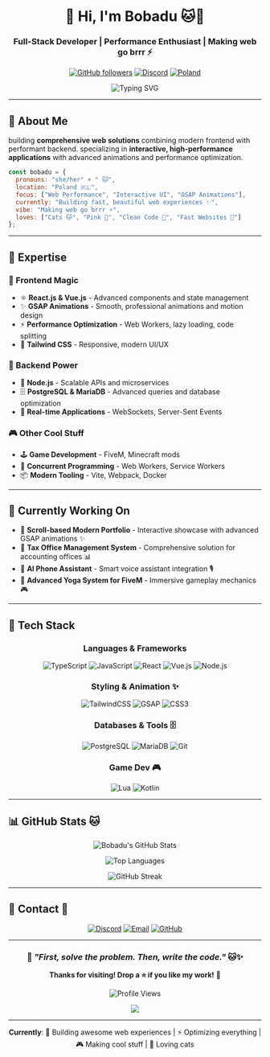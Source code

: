 <div align="center">

# 👋 Hi, I'm Bobadu 🐱💖

### Full-Stack Developer | Performance Enthusiast | Making web go brrr ⚡

[![GitHub followers](https://img.shields.io/github/followers/Bobadu?style=for-the-badge&logo=github&color=FF69B4)](https://github.com/Bobadu)
[![Discord](https://img.shields.io/badge/Discord-bobadu-FF69B4?style=for-the-badge&logo=discord&logoColor=white)](https://discord.com)
[![Poland](https://img.shields.io/badge/🇵🇱_Poland-Based-FF1493?style=for-the-badge)](https://github.com/Bobadu)

<img src="https://readme-typing-svg.demolab.com?font=Fira+Code&weight=600&size=28&duration=3000&pause=1000&color=FF69B4&center=true&vCenter=true&repeat=true&width=900&lines=building+beautiful+web+experiences+%F0%9F%8C%B8;GSAP+animation+expert+%E2%9C%A8;web+performance+nerd+%F0%9F%9A%80;cat+person+%F0%9F%90%B1%F0%9F%92%96" alt="Typing SVG" />

</div>

---

## 🚀 About Me

building **comprehensive web solutions** combining modern frontend with performant backend. specializing in **interactive, high-performance applications** with advanced animations and performance optimization.

```javascript
const bobadu = {
  pronouns: "she/her" + " 🐱",
  location: "Poland 🇵🇱",
  focus: ["Web Performance", "Interactive UI", "GSAP Animations"],
  currently: "Building fast, beautiful web experiences ✨",
  vibe: "Making web go brrr ⚡",
  loves: ["Cats 🐱", "Pink 💖", "Clean Code 🌸", "Fast Websites 🚀"]
};
```

---

## 💖 Expertise

### 🌸 Frontend Magic
- ⚛️ **React.js & Vue.js** - Advanced components and state management
- ✨ **GSAP Animations** - Smooth, professional animations and motion design
- ⚡ **Performance Optimization** - Web Workers, lazy loading, code splitting
- 💅 **Tailwind CSS** - Responsive, modern UI/UX

### 🚀 Backend Power  
- 🔧 **Node.js** - Scalable APIs and microservices
- 🗄️ **PostgreSQL & MariaDB** - Advanced queries and database optimization
- 🔄 **Real-time Applications** - WebSockets, Server-Sent Events

### 🎮 Other Cool Stuff
- 🕹️ **Game Development** - FiveM, Minecraft mods
- 🧵 **Concurrent Programming** - Web Workers, Service Workers
- 📦 **Modern Tooling** - Vite, Webpack, Docker

---

## 🌸 Currently Working On

- 📜 **Scroll-based Modern Portfolio** - Interactive showcase with advanced GSAP animations ✨
- 💼 **Tax Office Management System** - Comprehensive solution for accounting offices 📊
- 🤖 **AI Phone Assistant** - Smart voice assistant integration 🎙️
- 🧘 **Advanced Yoga System for FiveM** - Immersive gameplay mechanics 🎮

---

## 💅 Tech Stack

<div align="center">

### Languages & Frameworks
![TypeScript](https://img.shields.io/badge/TypeScript-FF1493?style=for-the-badge&logo=typescript&logoColor=white)
![JavaScript](https://img.shields.io/badge/JavaScript-FF69B4?style=for-the-badge&logo=javascript&logoColor=white)
![React](https://img.shields.io/badge/React-FF1493?style=for-the-badge&logo=react&logoColor=white)
![Vue.js](https://img.shields.io/badge/Vue.js-FF69B4?style=for-the-badge&logo=vue.js&logoColor=white)
![Node.js](https://img.shields.io/badge/Node.js-FF1493?style=for-the-badge&logo=node.js&logoColor=white)

### Styling & Animation ✨
![TailwindCSS](https://img.shields.io/badge/Tailwind-FF69B4?style=for-the-badge&logo=tailwindcss&logoColor=white)
![GSAP](https://img.shields.io/badge/GSAP-FF1493?style=for-the-badge&logo=greensock&logoColor=white)
![CSS3](https://img.shields.io/badge/CSS3-FF69B4?style=for-the-badge&logo=css3&logoColor=white)

### Databases & Tools 🗄️
![PostgreSQL](https://img.shields.io/badge/PostgreSQL-FF1493?style=for-the-badge&logo=postgresql&logoColor=white)
![MariaDB](https://img.shields.io/badge/MariaDB-FF69B4?style=for-the-badge&logo=mariadb&logoColor=white)
![Git](https://img.shields.io/badge/Git-FF1493?style=for-the-badge&logo=git&logoColor=white)

### Game Dev 🎮
![Lua](https://img.shields.io/badge/Lua-FF69B4?style=for-the-badge&logo=lua&logoColor=white)
![Kotlin](https://img.shields.io/badge/Kotlin-FF1493?style=for-the-badge&logo=kotlin&logoColor=white)

</div>

---

## 📊 GitHub Stats 🐱

<div align="center">

![Bobadu's GitHub Stats](https://github-readme-stats.vercel.app/api?username=Bobadu&show_icons=true&theme=buefy&hide_border=true&bg_color=0D1117&title_color=FF69B4&icon_color=FF1493&text_color=FFB6C1)

![Top Languages](https://github-readme-stats.vercel.app/api/top-langs/?username=Bobadu&layout=compact&theme=buefy&hide_border=true&bg_color=0D1117&title_color=FF69B4&text_color=FFB6C1)

<img src="https://github-readme-streak-stats.herokuapp.com?user=Bobadu&theme=buefy&hide_border=true&background=0D1117&ring=FF69B4&fire=FF1493&currStreakLabel=FFB6C1" alt="GitHub Streak" />

</div>

---

## 💬 Contact 🌸

<div align="center">

[![Discord](https://img.shields.io/badge/Discord-bobadu-FF69B4?style=for-the-badge&logo=discord&logoColor=white)](https://discord.com)
[![Email](https://img.shields.io/badge/Email-Contact-FF1493?style=for-the-badge&logo=gmail&logoColor=white)](mailto:dziewczynafoxi@gmail.com)
[![GitHub](https://img.shields.io/badge/GitHub-Bobadu-FF69B4?style=for-the-badge&logo=github&logoColor=white)](https://github.com/Bobadu)

</div>

---

<div align="center">

### 💭 *"First, solve the problem. Then, write the code."* 🐱✨

**Thanks for visiting! Drop a ⭐ if you like my work!** 💖

![Profile Views](https://komarev.com/ghpvc/?username=Bobadu&color=FF69B4&style=for-the-badge)

<img src="https://capsule-render.vercel.app/api?type=waving&color=gradient&customColorList=12&height=100&section=footer&text=See%20you%20later!%20🐱💖&fontSize=30&fontColor=FF69B4&animation=twinkling" />

</div>

---

<div align="center">
  
**Currently**: 🔨 Building awesome web experiences | ⚡ Optimizing everything | 🎮 Making cool stuff | 💖 Loving cats

</div>

